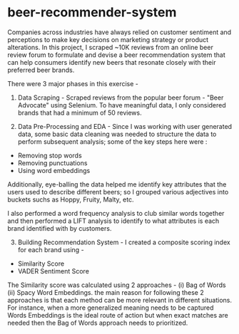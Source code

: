 # beer-recommender-system

Companies across industries have always relied on customer sentiment and perceptions to make key decisions on marketing strategy or product alterations. In this project, I scraped ~10K reviews from an online beer review forum to formulate and devise a beer recommendation system that can help consumers identify new beers that resonate closely with their preferred beer brands.

There were 3 major phases in this exercise - 

1) Data Scraping - Scraped reviews from the popular beer forum - "Beer Advocate" using Selenium. To have meaningful data, I only considered brands that had a minimum of 50 reviews.

2) Data Pre-Processing and EDA - Since I was working with user generated data, some basic data cleaning was needed to structure the data to perform subsequent analysis; some of the key steps here were :
- Removing stop words
- Removing punctuations
- Using word embeddings

Additionally, eye-balling the data helped me identify key attributes that the users used to describe different beers; so I grouped various adjectives into buckets suchs as Hoppy, Fruity, Malty, etc.

I also performed a word frequency analysis to club similar words together and then performed a LIFT analysis to identify to what attributes is each brand identified with by customers.

3) Building Recommendation System - I created a composite scoring index for each brand using - 

- Similarity Score
- VADER Sentiment Score

The Similarity score was calculated using 2 approaches - (i) Bag of Words (ii) Spacy Word Embeddings. the main reason for following these 2 approaches is that each method can be more relevant in different situations. For instance, when a more generalized meaning needs to be captured Words Embeddings is the ideal route of action but when exact matches are needed then the Bag of Words approach needs to prioritized.

